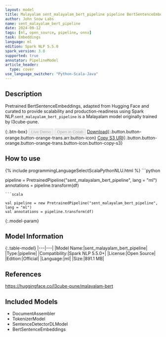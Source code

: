 ```yaml
---
layout: model
title: Malayalam sent_malayalam_bert_pipeline pipeline BertSentenceEmbeddings from l3cube-pune
author: John Snow Labs
name: sent_malayalam_bert_pipeline
date: 2024-09-12
tags: [ml, open_source, pipeline, onnx]
task: Embeddings
language: ml
edition: Spark NLP 5.5.0
spark_version: 3.0
supported: true
annotator: PipelineModel
article_header:
  type: cover
use_language_switcher: "Python-Scala-Java"
---
```


## Description

Pretrained BertSentenceEmbeddings, adapted from Hugging Face and curated to provide scalability and production-readiness using Spark NLP.`sent_malayalam_bert_pipeline` is a Malayalam model originally trained by l3cube-pune.

{:.btn-box}
<button class="button button-orange" disabled>Live Demo</button>
<button class="button button-orange" disabled>Open in Colab</button>
[Download](https://s3.amazonaws.com/auxdata.johnsnowlabs.com/public/models/sent_malayalam_bert_pipeline_ml_5.5.0_3.0_1726119544546.zip){:.button.button-orange.button-orange-trans.arr.button-icon}
[Copy S3 URI](s3://auxdata.johnsnowlabs.com/public/models/sent_malayalam_bert_pipeline_ml_5.5.0_3.0_1726119544546.zip){:.button.button-orange.button-orange-trans.button-icon.button-copy-s3}

## How to use



<div class="tabs-box" markdown="1">
{% include programmingLanguageSelectScalaPythonNLU.html %}
```python

pipeline = PretrainedPipeline("sent_malayalam_bert_pipeline", lang = "ml")
annotations =  pipeline.transform(df)   

```
```scala

val pipeline = new PretrainedPipeline("sent_malayalam_bert_pipeline", lang = "ml")
val annotations = pipeline.transform(df)

```
</div>

{:.model-param}
## Model Information

{:.table-model}
|---|---|
|Model Name:|sent_malayalam_bert_pipeline|
|Type:|pipeline|
|Compatibility:|Spark NLP 5.5.0+|
|License:|Open Source|
|Edition:|Official|
|Language:|ml|
|Size:|891.1 MB|

## References

https://huggingface.co/l3cube-pune/malayalam-bert

## Included Models

- DocumentAssembler
- TokenizerModel
- SentenceDetectorDLModel
- BertSentenceEmbeddings